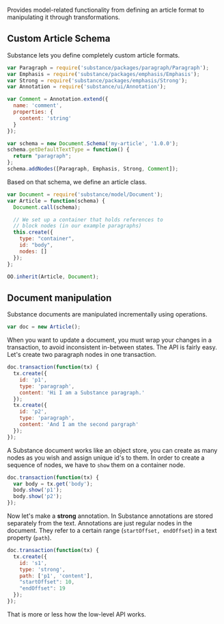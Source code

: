 Provides model-related functionality from defining an article format to manipulating it through transformations.

## Custom Article Schema

Substance lets you define completely custom article formats.

```js
var Paragraph = require('substance/packages/paragraph/Paragraph');
var Emphasis = require('substance/packages/emphasis/Emphasis');
var Strong = require('substance/packages/emphasis/Strong');
var Annotation = require('substance/ui/Annotation');

var Comment = Annotation.extend({
  name: 'comment',
  properties: {
    content: 'string'
  }
});

var schema = new Document.Schema('my-article', '1.0.0');
schema.getDefaultTextType = function() {
  return "paragraph";
};
schema.addNodes([Paragraph, Emphasis, Strong, Comment]);
```

Based on that schema, we define an article class.

```js
var Document = require('substance/model/Document');
var Article = function(schema) {
  Document.call(schema);

  // We set up a container that holds references to
  // block nodes (in our example paragraphs)
  this.create({
    type: "container",
    id: "body",
    nodes: []
  });
};

OO.inherit(Article, Document);
```

## Document manipulation

Substance documents are manipulated incrementally using operations.

```js
var doc = new Article();
```

When you want to update a document, you must wrap your changes in a transaction, to avoid inconsistent in-between states. The API is fairly easy. Let's create two paragraph nodes in one transaction.

```js
doc.transaction(function(tx) {
  tx.create({
    id: 'p1',
    type: 'paragraph',
    content: 'Hi I am a Substance paragraph.'
  });
  tx.create({
    id: 'p2',
    type: 'paragraph',
    content: 'And I am the second pargraph'
  });
});
```

A Substance document works like an object store, you can create as many nodes as you wish and assign unique id's to them. In order to create a sequence of nodes, we have to `show` them on a container node.

```js
doc.transaction(function(tx) {
  var body = tx.get('body');
  body.show('p1');
  body.show('p2');
});
```

Now let's make a **strong** annotation. In Substance annotations are stored separately from the text. Annotations are just regular nodes in the document. They refer to a certain range (`startOffset, endOffset`) in a text property (`path`).

```js
doc.transaction(function(tx) {
  tx.create({
    id: 's1',
    type: 'strong',
    path: ['p1', 'content'],
    "startOffset": 10,
    "endOffset": 19
  });
});
```

That is more or less how the low-level API works.